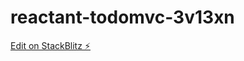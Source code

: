 # reactant-todomvc-3v13xn

[Edit on StackBlitz ⚡️](https://stackblitz.com/edit/reactant-todomvc-3v13xn)
